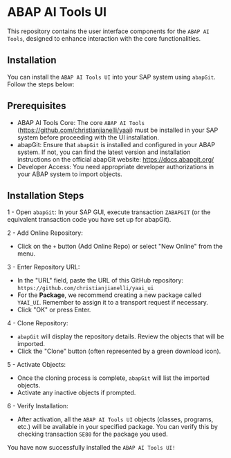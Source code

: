 # ABAP AI Tools UI
This repository contains the user interface components for the `ABAP AI Tools`, designed to enhance interaction with the core functionalities.

## Installation
You can install the `ABAP AI Tools UI` into your SAP system using `abapGit`. Follow the steps below:

## Prerequisites
 - ABAP AI Tools Core: The core `ABAP AI Tools` (https://github.com/christianjianelli/yaai) must be installed in your SAP system before proceeding with the UI installation.
 - abapGit: Ensure that `abapGit` is installed and configured in your ABAP system. If not, you can find the latest version and installation instructions on the official abapGit website: https://docs.abapgit.org/
 - Developer Access: You need appropriate developer authorizations in your ABAP system to import objects.

## Installation Steps
 1 - Open `abapGit`: In your SAP GUI, execute transaction `ZABAPGIT` (or the equivalent transaction code you have set up for abapGit).

 2 - Add Online Repository:
   - Click on the `+` button (Add Online Repo) or select "New Online" from the menu.

 3 - Enter Repository URL:
   - In the "URL" field, paste the URL of this GitHub repository: `https://github.com/christianjianelli/yaai_ui`
   - For the **Package**, we recommend creating a new package called `YAAI_UI`. Remember to assign it to a transport request if necessary.
   - Click "OK" or press Enter.

 4 - Clone Repository:
   - `abapGit` will display the repository details. Review the objects that will be imported.
   - Click the "Clone" button (often represented by a green download icon).

 5 - Activate Objects:
   - Once the cloning process is complete, `abapGit` will list the imported objects.
   - Activate any inactive objects if prompted.

 6 - Verify Installation:
   - After activation, all the `ABAP AI Tools UI` objects (classes, programs, etc.) will be available in your specified package. You can verify this by checking transaction `SE80` for the package you used.

You have now successfully installed the `ABAP AI Tools UI!`
